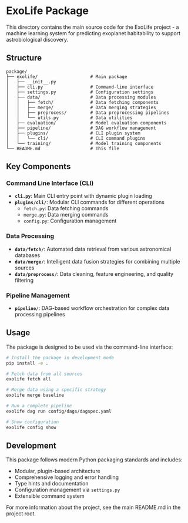 # ExoLife Package

This directory contains the main source code for the ExoLife project - a machine learning system for predicting exoplanet habitability to support astrobiological discovery.

## Structure

```
package/
├── exolife/                    # Main package
│   ├── __init__.py
│   ├── cli.py                  # Command-line interface
│   ├── settings.py             # Configuration settings
│   ├── data/                   # Data processing modules
│   │   ├── fetch/              # Data fetching components
│   │   ├── merge/              # Data merging strategies
│   │   ├── preprocess/         # Data preprocessing pipelines
│   │   └── utils.py            # Data utilities
│   ├── evaluation/             # Model evaluation components
│   ├── pipeline/               # DAG workflow management
│   ├── plugins/                # CLI plugin system
│   │   └── cli/                # CLI command plugins
│   └── training/               # Model training components
└── README.md                   # This file
```

## Key Components

### Command Line Interface (CLI)
- **`cli.py`**: Main CLI entry point with dynamic plugin loading
- **`plugins/cli/`**: Modular CLI commands for different operations
  - `fetch.py`: Data fetching commands
  - `merge.py`: Data merging commands
  - `config.py`: Configuration management

### Data Processing
- **`data/fetch/`**: Automated data retrieval from various astronomical databases
- **`data/merge/`**: Intelligent data fusion strategies for combining multiple sources
- **`data/preprocess/`**: Data cleaning, feature engineering, and quality filtering

### Pipeline Management
- **`pipeline/`**: DAG-based workflow orchestration for complex data processing pipelines

## Usage

The package is designed to be used via the command-line interface:

```bash
# Install the package in development mode
pip install -e .

# Fetch data from all sources
exolife fetch all

# Merge data using a specific strategy
exolife merge baseline

# Run a complete pipeline
exolife dag run config/dags/dagspec.yaml

# Show configuration
exolife config show
```

## Development

This package follows modern Python packaging standards and includes:
- Modular, plugin-based architecture
- Comprehensive logging and error handling
- Type hints and documentation
- Configuration management via `settings.py`
- Extensible command system

For more information about the project, see the main README.md in the project root.
